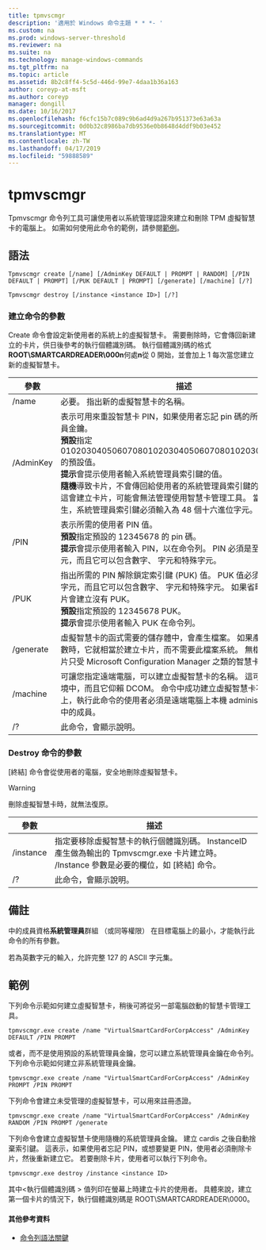```yaml
---
title: tpmvscmgr
description: '適用於 Windows 命令主題 * * *- '
ms.custom: na
ms.prod: windows-server-threshold
ms.reviewer: na
ms.suite: na
ms.technology: manage-windows-commands
ms.tgt_pltfrm: na
ms.topic: article
ms.assetid: 8b2c8ff4-5c5d-446d-99e7-4daa1b36a163
author: coreyp-at-msft
ms.author: coreyp
manager: dongill
ms.date: 10/16/2017
ms.openlocfilehash: f6cfc15b7c089c9b6ad4d9a267b951373e63a63a
ms.sourcegitcommit: 0d0b32c8986ba7db9536e0b8648d4ddf9b03e452
ms.translationtype: MT
ms.contentlocale: zh-TW
ms.lasthandoff: 04/17/2019
ms.locfileid: "59888589"
---
```

# <a name="tpmvscmgr"></a>tpmvscmgr



Tpmvscmgr 命令列工具可讓使用者以系統管理認證來建立和刪除 TPM 虛擬智慧卡的電腦上。 如需如何使用此命令的範例，請參閱[範例](#BKMK_Examples)。

## <a name="syntax"></a>語法

```
Tpmvscmgr create [/name] [/AdminKey DEFAULT | PROMPT | RANDOM] [/PIN DEFAULT | PROMPT] [/PUK DEFAULT | PROMPT] [/generate] [/machine] [/?]
```
```
Tpmvscmgr destroy [/instance <instance ID>] [/?]
```

### <a name="parameters-for-create-command"></a>建立命令的參數

Create 命令會設定新使用者的系統上的虛擬智慧卡。 需要刪除時，它會傳回新建立的卡片，供日後參考的執行個體識別碼。 執行個體識別碼的格式**ROOT\SMARTCARDREADER\000n**何處**n**從 0 開始，並會加上 1 每次當您建立新的虛擬智慧卡。

|參數|描述|
|---------|-----------|
|/name|必要。 指出新的虛擬智慧卡的名稱。|
|/AdminKey|表示可用來重設智慧卡 PIN，如果使用者忘記 pin 碼的所需的系統管理員金鑰。</br>**預設**指定 010203040506070801020304050607080102030405060708 的預設值。</br>**提示**會提示使用者輸入系統管理員索引鍵的值。</br>**隨機**導致卡片，不會傳回給使用者的系統管理員索引鍵的隨機設定。 這會建立卡片，可能會無法管理使用智慧卡管理工具。 當使用隨機產生，系統管理員索引鍵必須輸入為 48 個十六進位字元。|
|/PIN|表示所需的使用者 PIN 值。</br>**預設**指定預設的 12345678 的 pin 碼。</br>**提示**會提示使用者輸入 PIN，以在命令列。 PIN 必須是至少八個字元，而且它可以包含數字、 字元和特殊字元。|
|/PUK|指出所需的 PIN 解除鎖定索引鍵 (PUK) 值。 PUK 值必須是至少八個字元，而且它可以包含數字、 字元和特殊字元。 如果省略此參數，卡片會建立沒有 PUK。</br>**預設**指定預設的 12345678 PUK。</br>**提示**會提示使用者輸入 PUK 在命令列。|
|/generate|虛擬智慧卡的函式需要的儲存體中，會產生檔案。 如果產生 / 省略參數時，它就相當於建立卡片，而不需要此檔案系統。 無檔案系統的卡片只受 Microsoft Configuration Manager 之類的智慧卡管理系統。|
|/machine|可讓您指定遠端電腦，可以建立虛擬智慧卡的名稱。 這可用在網域環境中，而且它仰賴 DCOM。 命令中成功建立虛擬智慧卡不同的電腦上，執行此命令的使用者必須是遠端電腦上本機 administrators 群組中的成員。|
|/?|此命令，會顯示說明。|

### <a name="parameters-for-destroy-command"></a>Destroy 命令的參數

[終結] 命令會從使用者的電腦，安全地刪除虛擬智慧卡。

> [!WARNING]
> 刪除虛擬智慧卡時，就無法復原。

|參數|描述|
|---------|-----------|
|/instance|指定要移除虛擬智慧卡的執行個體識別碼。 InstanceID 產生做為輸出的 Tpmvscmgr.exe 卡片建立時。 /Instance 參數是必要的欄位，如 [終結] 命令。|
|/?|此命令，會顯示說明。|

## <a name="remarks"></a>備註

中的成員資格**系統管理員**群組 （或同等權限） 在目標電腦上的最小，才能執行此命令的所有參數。

若為英數字元的輸入，允許完整 127 的 ASCII 字元集。

## <a name="BKMK_Examples"></a>範例

下列命令示範如何建立虛擬智慧卡，稍後可將從另一部電腦啟動的智慧卡管理工具。
```
tpmvscmgr.exe create /name "VirtualSmartCardForCorpAccess" /AdminKey DEFAULT /PIN PROMPT
```
或者，而不是使用預設的系統管理員金鑰，您可以建立系統管理員金鑰在命令列。 下列命令示範如何建立非系統管理員金鑰。
```
tpmvscmgr.exe create /name "VirtualSmartCardForCorpAccess" /AdminKey PROMPT /PIN PROMPT
```
下列命令會建立未受管理的虛擬智慧卡，可以用來註冊憑證。
```
tpmvscmgr.exe create /name "VirtualSmartCardForCorpAccess" /AdminKey RANDOM /PIN PROMPT /generate
```
下列命令會建立虛擬智慧卡使用隨機的系統管理員金鑰。 建立 cardis 之後自動捨棄索引鍵。 這表示，如果使用者忘記 PIN，或想要變更 PIN，使用者必須刪除卡片，然後重新建立它。 若要刪除卡片，使用者可以執行下列命令。
```
tpmvscmgr.exe destroy /instance <instance ID> 
```
其中\<執行個體識別碼 > 值列印在螢幕上時建立卡片的使用者。 具體來說，建立第一個卡片的情況下，執行個體識別碼是 ROOT\SMARTCARDREADER\0000。

#### <a name="additional-references"></a>其他參考資料

-   [命令列語法關鍵](command-line-syntax-key.md)